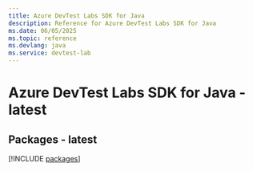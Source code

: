 ```yaml
---
title: Azure DevTest Labs SDK for Java
description: Reference for Azure DevTest Labs SDK for Java
ms.date: 06/05/2025
ms.topic: reference
ms.devlang: java
ms.service: devtest-lab
---
```

# Azure DevTest Labs SDK for Java - latest
## Packages - latest
[!INCLUDE [packages](devtest-labs-index.md)]